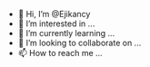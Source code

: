 - 👋 Hi, I’m @Ejikancy
- 👀 I’m interested in ...
- 🌱 I’m currently learning ...
- 💞️ I’m looking to collaborate on ...
- 📫 How to reach me ...

<!---
Ejikancy/Ejikancy is a ✨ special ✨ repository because its `README.md` (this file) appears on your GitHub profile.
You can click the Preview link to take a look at your changes.
--->
